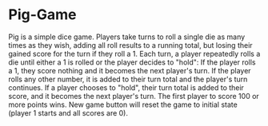 # Pig-Game
Pig is a simple dice game.
Players take turns to roll a single die as many times as they wish, adding all roll results to a running total, but losing their gained score for the turn if they roll a 1.
Each turn, a player repeatedly rolls a die until either a 1 is rolled or the player decides to "hold":
If the player rolls a 1, they score nothing and it becomes the next player's turn.
If the player rolls any other number, it is added to their turn total and the player's turn continues.
If a player chooses to "hold", their turn total is added to their score, and it becomes the next player's turn.
The first player to score 100 or more points wins.
New game button will reset the game to initial state (player 1 starts and all scores are 0).
